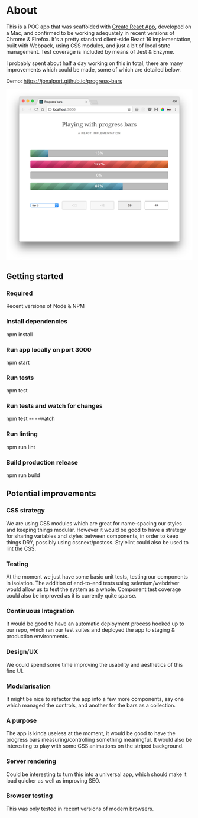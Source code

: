 # About

This is a POC app that was scaffolded with [Create React App](https://github.com/facebookincubator/create-react-app), developed on a Mac, and confirmed to be working adequately in recent versions of Chrome & Firefox. It's a pretty standard client-side React 16 implementation, built with Webpack, using CSS modules, and just a bit of local state management. Test coverage is included by means of Jest & Enzyme.

I probably spent about half a day working on this in total, there are many improvements which could be made, some of which are detailed below.

Demo: https://jonalport.github.io/progress-bars

![Screenshot of progress-bars app](/screenshot.png?raw=true "Screenshot")

## Getting started

### Required
Recent versions of Node & NPM

### Install dependencies
npm install

### Run app locally on port 3000
npm start

### Run tests
npm test

### Run tests and watch for changes
npm test -- --watch

### Run linting
npm run lint

### Build production release
npm run build

## Potential improvements

### CSS strategy
We are using CSS modules which are great for name-spacing our styles and keeping things modular. However it would be good to have a strategy for sharing variables and styles between components, in order to keep things DRY, possibly using cssnext/postcss. Stylelint could also be used to lint the CSS.

### Testing
At the moment we just have some basic unit tests, testing our components in isolation. The addition of end-to-end tests using selenium/webdriver would allow us to test the system as a whole. Component test coverage could also be improved as it is currently quite sparse.

### Continuous Integration
It would be good to have an automatic deployment process hooked up to our repo, which ran our test suites and deployed the app to staging & production environments.

### Design/UX
We could spend some time improving the usability and aesthetics of this fine UI.

### Modularisation
It might be nice to refactor the app into a few more components, say one which managed the controls, and another for the bars as a collection.

### A purpose
The app is kinda useless at the moment, it would be good to have the progress bars measuring/controlling something meaningful. It would also be interesting to play with some CSS animations on the striped background.

### Server rendering
Could be interesting to turn this into a universal app, which should make it load quicker as well as improving SEO.

### Browser testing
This was only tested in recent versions of modern browsers.
